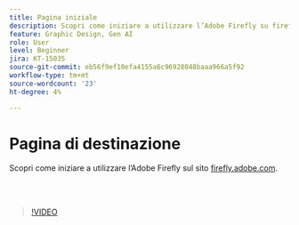```yaml
---
title: Pagina iniziale
description: Scopri come iniziare a utilizzare l’Adobe Firefly su firefly.adobe.com
feature: Graphic Design, Gen AI
role: User
level: Beginner
jira: KT-15035
source-git-commit: eb56f9ef10efa4155a6c96928048baaa966a5f92
workflow-type: tm+mt
source-wordcount: '23'
ht-degree: 4%

---
```


# Pagina di destinazione

Scopri come iniziare a utilizzare l’Adobe Firefly sul sito [firefly.adobe.com](https://firefly.adobe.com/).

<br> 

>[!VIDEO](https://video.tv.adobe.com/v/3427607?quality=12&learn=on&hidetitle=true)


